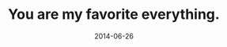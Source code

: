 ---
layout: base.njk
title : 'You are my favorite everything.' 
view_title : 'You are my favorite everything.' 
year : '2014' 
date : '2014-06-26' 
img_file : '/drawing/youaremyfavoriteeverything.png' 
html_file : 'youaremyfavoriteeverything' 
next_html : 'icantseemtothinkveryhard.html' 
year_order : '24' 
permalink : "title/{{html_file}}.html"
---